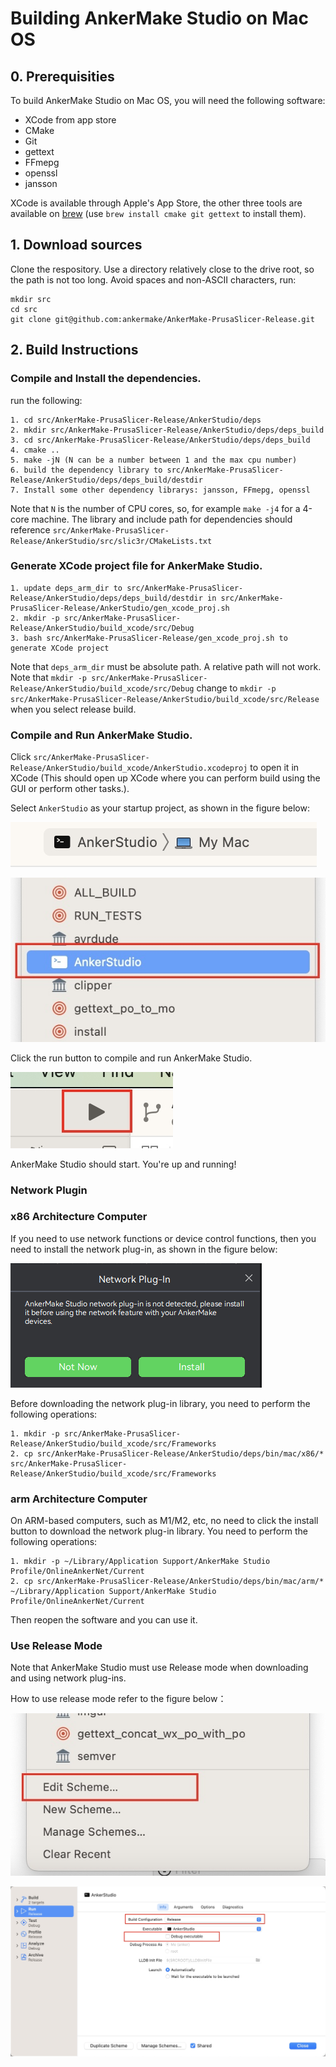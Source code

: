
# Building AnkerMake Studio on Mac OS

## 0. Prerequisities
To build AnkerMake Studio on Mac OS, you will need the following software:

- XCode from app store
- CMake
- Git
- gettext
- FFmepg
- openssl
- jansson

XCode is available through Apple's App Store, the other three tools are available on
[brew](https://brew.sh/) (use `brew install cmake git gettext` to install them).

## 1. Download sources
Clone the respository. Use a directory relatively close to the drive root, so the path is not too long. Avoid spaces and non-ASCII characters, run:
```
mkdir src
cd src
git clone git@github.com:ankermake/AnkerMake-PrusaSlicer-Release.git
```

## 2. Build Instructions

### Compile and Install the dependencies.
run the following:

	1. cd src/AnkerMake-PrusaSlicer-Release/AnkerStudio/deps
	2. mkdir src/AnkerMake-PrusaSlicer-Release/AnkerStudio/deps/deps_build
	3. cd src/AnkerMake-PrusaSlicer-Release/AnkerStudio/deps/deps_build
	4. cmake ..
	5. make -jN (N can be a number between 1 and the max cpu number)
	6. build the dependency library to src/AnkerMake-PrusaSlicer-Release/AnkerStudio/deps/deps_build/destdir
	7. Install some other dependency librarys: jansson, FFmepg, openssl

Note that `N` is the number of CPU cores, so, for example `make -j4` for a 4-core machine.
The library and include path for dependencies should reference `src/AnkerMake-PrusaSlicer-Release/AnkerStudio/src/slic3r/CMakeLists.txt`

### Generate XCode project file for AnkerMake Studio.

	1. update deps_arm_dir to src/AnkerMake-PrusaSlicer-Release/AnkerStudio/deps/deps_build/destdir in src/AnkerMake-PrusaSlicer-Release/AnkerStudio/gen_xcode_proj.sh 
	2. mkdir -p src/AnkerMake-PrusaSlicer-Release/AnkerStudio/build_xcode/src/Debug
	3. bash src/AnkerMake-PrusaSlicer-Release/gen_xcode_proj.sh to generate XCode project

Note that `deps_arm_dir` must be absolute path. A relative path will not work.
Note that `mkdir -p src/AnkerMake-PrusaSlicer-Release/AnkerStudio/build_xcode/src/Debug` change to `mkdir -p src/AnkerMake-PrusaSlicer-Release/AnkerStudio/build_xcode/src/Release` when you select release build.

### Compile and Run AnkerMake Studio. 
Click `src/AnkerMake-PrusaSlicer-Release/AnkerStudio/build_xcode/AnkerStudio.xcodeproj` to open it in XCode (This should open up XCode where you can perform build using the GUI or perform other tasks.).

Select `AnkerStudio` as your startup project, as shown in the figure below:

![Alt text](Image/xcode_set_ankerstudio2.jpg)  

![Alt text](Image/xcode_select_ankerstudio.jpg)

Click the run button to compile and run AnkerMake Studio.

![Alt text](Image/xcode_click_run.jpg)

AnkerMake Studio should start. You're up and running!

### Network Plugin

### x86 Architecture Computer
If you need to use network functions or device control functions, then you need to install the network plug-in, as shown in the figure below:

![Alt text](Image/install_network_plugin.png)

Before downloading the network plug-in library, you need to perform the following operations:

	1. mkdir -p src/AnkerMake-PrusaSlicer-Release/AnkerStudio/build_xcode/src/Frameworks
	2. cp src/AnkerMake-PrusaSlicer-Release/AnkerStudio/deps/bin/mac/x86/* src/AnkerMake-PrusaSlicer-Release/AnkerStudio/build_xcode/src/Frameworks

### arm Architecture Computer
On ARM-based computers, such as M1/M2, etc, no need to click the install button to download the network plug-in library. 
You need to perform the following operations:

	1. mkdir -p ~/Library/Application Support/AnkerMake Studio Profile/OnlineAnkerNet/Current
	2. cp src/AnkerMake-PrusaSlicer-Release/AnkerStudio/deps/bin/mac/arm/* ~/Library/Application Support/AnkerMake Studio Profile/OnlineAnkerNet/Current

Then reopen the software and you can use it.

### Use Release Mode
Note that AnkerMake Studio must use Release mode when downloading and using network plug-ins.

How to use release mode refer to the figure below：

![Alt text](Image/xcode_set_scheme.jpg)

![Alt text](Image/xcode_set_release.jpg)